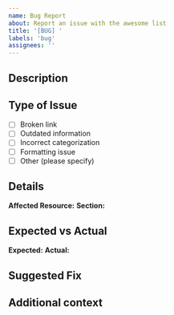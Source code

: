 ```yaml
---
name: Bug Report
about: Report an issue with the awesome list
title: '[BUG] '
labels: 'bug'
assignees: ''
---
```


## Description

<!-- A clear description of the issue -->

## Type of Issue

- [ ] Broken link
- [ ] Outdated information
- [ ] Incorrect categorization
- [ ] Formatting issue
- [ ] Other (please specify)

## Details

**Affected Resource:** 
**Section:** 

## Expected vs Actual

**Expected:** 
**Actual:** 

## Suggested Fix

<!-- If you have a suggestion for how to fix this issue -->

## Additional context

<!-- Add any other context or screenshots -->
